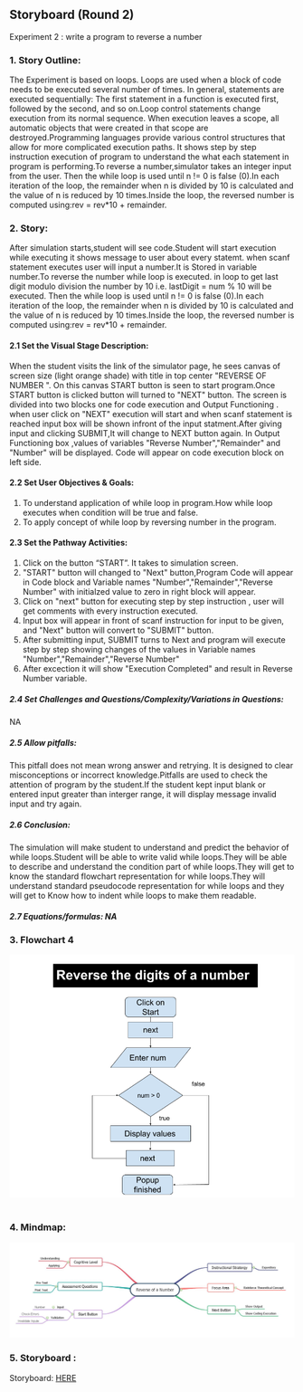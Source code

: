 ## Storyboard (Round 2)

Experiment 2 : write a program to reverse a number

### 1. Story Outline:
The Experiment is based on loops. Loops are used when a block of code needs to be executed several number of times. In general, statements are executed sequentially: The first statement in a function is executed first, followed by the second, and so on.Loop control statements change execution from its normal sequence. When execution leaves a scope, all automatic objects that were created in that scope are destroyed.Programming languages provide various control structures that allow for more complicated execution paths.
It shows step by step instruction execution of program to understand the what each statement in program is performing.To reverse a number,simulator takes an integer input from the user. Then the while loop is used until n != 0 is false (0).In each iteration of the loop, the remainder when n is divided by 10 is calculated and the value of n is reduced by 10 times.Inside the loop, the reversed number is computed using:rev = rev*10 + remainder.

### 2. Story:

After simulation starts,student will see code.Student will start execution while executing it shows message to user about every statemt. when scanf statement executes user will input a number.It is Stored  in variable number.To reverse the number while loop is executed. in loop to get last digit modulo division the number by 10 i.e. lastDigit = num % 10 will be executed. Then the while loop is used until n != 0 is false (0).In each iteration of the loop, the remainder when n is divided by 10 is calculated and the value of n is reduced by 10 times.Inside the loop, the reversed number is computed using:rev = rev*10 + remainder.

#### 2.1 Set the Visual Stage Description:

When the student visits the link of the simulator page, he sees canvas of screen size (light orange shade) with title in top center "REVERSE OF NUMBER ". On this canvas START button is seen to start program.Once START button is clicked button will turned to "NEXT" button.  The screen is divided into two blocks one for code execution and Output Functioning . when user click on "NEXT" execution will start and when scanf  statement is reached input box will be shown infront of the input statment.After giving input and clicking SUBMIT,It will change to NEXT button again. In Output Functioning box ,values of variables "Reverse Number","Remainder" and "Number" will be displayed. Code will appear on code execution block on left side.

#### 2.2 Set User Objectives & Goals:
1. To understand application of while loop in program.How while loop executes when condition will be true and false.
2. To apply concept of while loop by reversing number in the program.


#### 2.3 Set the Pathway Activities:
1. Click on the button “START”. It takes to simulation screen.
2. "START" button will changed to "Next" button,Program Code will appear in Code block and Variable names "Number","Remainder","Reverse Number" with initialzed value to zero in right block will appear.
4. Click on "next" button for executing step by step instruction , user will get comments with every instruction executed.
5. Input box will appear in front of scanf instruction for input to be given, and "Next" button will convert to "SUBMIT" button.
6. After submitting input, SUBMIT turns to Next and program will execute step by step showing changes of the values in Variable names "Number","Remainder","Reverse Number"
5. After excection it will show "Execution Completed" and result in Reverse Number variable.


##### 2.4 Set Challenges and Questions/Complexity/Variations in Questions:

NA

##### 2.5 Allow pitfalls:
This pitfall does not mean wrong answer and retrying. It is designed to clear misconceptions or incorrect knowledge.Pitfalls are used to check the attention of program by the student.If the student kept input blank or entered input greater than interger range, it will display message invalid input and try again.

##### 2.6 Conclusion:
The simulation will make student  to understand and predict the behavior of while loops.Student will be able to write valid while loops.They will be able to describe and understand the condition part of while loops.They will get to know the standard flowchart representation for while loops.They will understand standard pseudocode representation for while loops and they will get to Know how to indent while loops to make them readable.

##### 2.7 Equations/formulas: NA


### 3. Flowchart 4
<img src="flowchart/flowchart-reverse-digits-num.png"/><br>
<br>

### 4. Mindmap:
<img src="mindmap/reverse_of_a_number.JPG"/>

### 5. Storyboard :
Storyboard: <a href="storyboard/storyboard_reverse_num.gif"> HERE </a>

